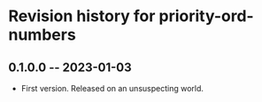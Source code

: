 # Revision history for priority-ord-numbers

## 0.1.0.0 -- 2023-01-03

* First version. Released on an unsuspecting world.

